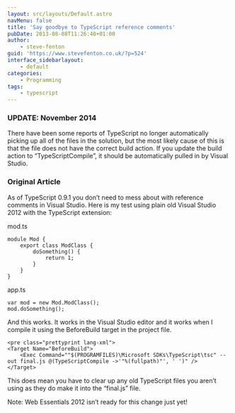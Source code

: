 ```yaml
---
layout: src/layouts/Default.astro
navMenu: false
title: 'Say goodbye to TypeScript reference comments'
pubDate: 2013-08-08T11:26:40+01:00
author:
    - steve-fenton
guid: 'https://www.stevefenton.co.uk/?p=524'
interface_sidebarlayout:
    - default
categories:
    - Programming
tags:
    - typescript
---
```


### UPDATE: November 2014

There have been some reports of TypeScript no longer automatically picking up all of the files in the solution, but the most likely cause of this is that the file does not have the correct build action. If you update the build action to “TypeScriptCompile”, it should be automatically pulled in by Visual Studio.

### Original Article

As of TypeScript 0.9.1 you don’t need to mess about with reference comments in Visual Studio. Here is my test using plain old Visual Studio 2012 with the TypeScript extension:

mod.ts

```
module Mod {
    export class ModClass {
        doSomething() {
            return 1;
        }
    }
}
```
app.ts

```
var mod = new Mod.ModClass();
mod.doSomething();
```
And this works. It works in the Visual Studio editor and it works when I compile it using the BeforeBuild target in the project file.

```
<pre class="prettyprint lang-xml">
<Target Name="BeforeBuild">
    <Exec Command=""$(PROGRAMFILES)\Microsoft SDKs\TypeScript\tsc" --out final.js @(TypeScriptCompile ->'"%(fullpath)"', ' ')" />
</Target>
```
This does mean you have to clear up any old TypeScript files you aren’t using as they do make it into the “final.js” file.

Note: Web Essentials 2012 isn’t ready for this change just yet!
